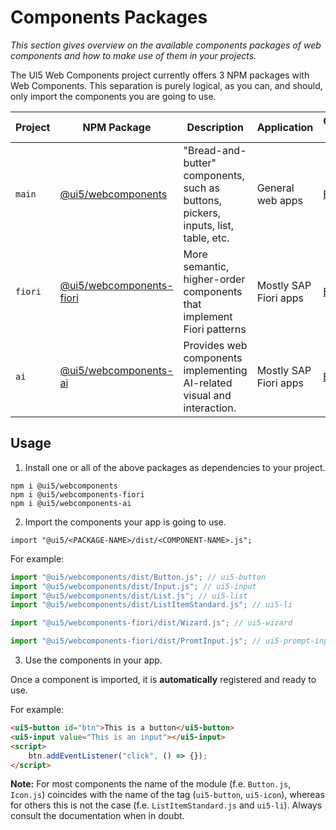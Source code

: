 # Components Packages

*This section gives overview on the available components packages of web components and how to make use of them in your projects.*

The UI5 Web Components project currently offers 3 NPM packages with Web Components.
This separation is purely logical, as you can, and should, only import the components you are going to use. 


| Project | NPM Package                                                                        | Description                                                                          | Application           | Components List                                                   |
|---------|------------------------------------------------------------------------------------|--------------------------------------------------------------------------------------|-----------------------|-------------------------------------------------------------------|
| `main`  | [@ui5/webcomponents](https://www.npmjs.com/package/@ui5/webcomponents)             | "Bread-and-butter" components, such as buttons, pickers, inputs, list, table, etc. | General web apps      | [Explore](https://www.npmjs.com/package/@ui5/webcomponents)       |
| `fiori` | [@ui5/webcomponents-fiori](https://www.npmjs.com/package/@ui5/webcomponents-fiori) | More semantic, higher-order components that implement Fiori patterns                 | Mostly SAP Fiori apps | [Explore](https://www.npmjs.com/package/@ui5/webcomponents-fiori) |
| `ai` | [@ui5/webcomponents-ai](https://www.npmjs.com/package/@ui5/webcomponents-fiori) | Provides web components implementing AI-related visual and interaction.   | Mostly SAP Fiori apps | [Explore](https://www.npmjs.com/package/@ui5/webcomponents-ai) |

## Usage


1. Install one or all of the above packages as dependencies to your project.

```
npm i @ui5/webcomponents
npm i @ui5/webcomponents-fiori
npm i @ui5/webcomponents-ai
```

2. Import the components your app is going to use.

`import "@ui5/<PACKAGE-NAME>/dist/<COMPONENT-NAME>.js";`

For example:

```js
import "@ui5/webcomponents/dist/Button.js"; // ui5-button
import "@ui5/webcomponents/dist/Input.js"; // ui5-input
import "@ui5/webcomponents/dist/List.js"; // ui5-list
import "@ui5/webcomponents/dist/ListItemStandard.js"; // ui5-li

import "@ui5/webcomponents-fiori/dist/Wizard.js"; // ui5-wizard

import "@ui5/webcomponents-fiori/dist/PromtInput.js"; // ui5-prompt-input
```

3. Use the components in your app.

Once a component is imported, it is **automatically** registered and ready to use. 

For example:

```html
<ui5-button id="btn">This is a button</ui5-button>
<ui5-input value="This is an input"></ui5-input>
<script>
    btn.addEventListener("click", () => {});
</script>
```

**Note:** For most components the name of the module (f.e. `Button.js`, `Icon.js`) coincides with the name of the tag (`ui5-button`, `ui5-icon`), 
whereas for others this is not the case (f.e. `ListItemStandard.js` and `ui5-li`). Always consult the documentation when in doubt.
